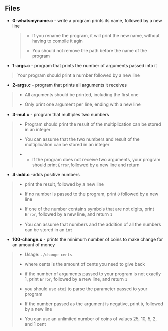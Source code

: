 ## Files
- **0-whatsmyname.c** - write a program prints its name, followed by a new line
    > - If you rename the program, it will print the new name, without having to compile it agin
    > * You should not remove the path before the name of the program
- **1-args.c** - program that prints the number of arguments passed into it
> Your program should print a number followed by a new line
- **2-args.c** - program that prints all arguments it receives
> * All arguments should be printed, including the first one
> - Only print one argument per line, ending with a new line
- **3-mul.c** - program that multiples two numbers
> * Program should print the result of the multiplication can be stored in an integer
> - You can assume that the two numbers and result of the multiplication can be stored in an integer
> * - If the program does not receive two arguments, your program should print `Error`,followed by a new line and return
- **4-add.c** -adds positive numbers
> - print the result, followed by a new line
> * If no number is passed to the program, print `0` followed by a new line
> - If one of the number contains symbols that are not digits, print `Error`, followed by a new line, and return `1`
> * You can assume that numbers and the addition of all the numbers can be stored in an `int`
- **100-change.c** -  prints the minimum number of coins to make change for an amount of money
> * Usage: `./change cents`
> - where cents is the amount of cents you need to give back
> * if the number of arguments passed to your program is not exactly 1, print `Error`, followed by a new line, and return `1`
> - you should use `atoi` to parse the parameter passed to your program
> * If the number passed as the argument is negative, print `0`, followed by a new line
> - You can use an unlimited number of coins of values 25, 10, 5, 2, and 1 cent
